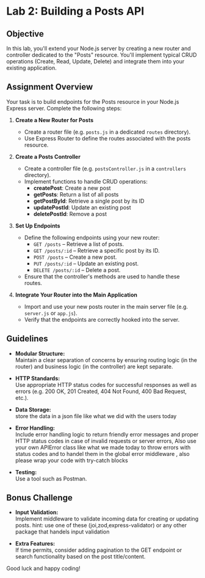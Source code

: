 # Lab 2: Building a Posts API

## Objective

In this lab, you'll extend your Node.js server by creating a new router and controller dedicated to the "Posts" resource. You'll implement typical CRUD operations (Create, Read, Update, Delete) and integrate them into your existing application.

## Assignment Overview

Your task is to build endpoints for the Posts resource in your Node.js Express server. Complete the following steps:

1. **Create a New Router for Posts**
   - Create a router file (e.g. `posts.js` in a dedicated `routes` directory).
   - Use Express Router to define the routes associated with the posts resource.
2. **Create a Posts Controller**

   - Create a controller file (e.g. `postsController.js` in a `controllers` directory).
   - Implement functions to handle CRUD operations:
     - **createPost**: Create a new post
     - **getPosts**: Return a list of all posts
     - **getPostById**: Retrieve a single post by its ID
     - **updatePostId**: Update an existing post
     - **deletePostId**: Remove a post

3. **Set Up Endpoints**

   - Define the following endpoints using your new router:
     - `GET /posts` – Retrieve a list of posts.
     - `GET /posts/:id` – Retrieve a specific post by its ID.
     - `POST /posts` – Create a new post.
     - `PUT /posts/:id` – Update an existing post.
     - `DELETE /posts/:id` – Delete a post.
   - Ensure that the controller's methods are used to handle these routes.

4. **Integrate Your Router into the Main Application**
   - Import and use your new posts router in the main server file (e.g. `server.js` or `app.js`).
   - Verify that the endpoints are correctly hooked into the server.

## Guidelines

- **Modular Structure:**  
  Maintain a clear separation of concerns by ensuring routing logic (in the router) and business logic (in the controller) are kept separate.

- **HTTP Standards:**  
  Use appropriate HTTP status codes for successful responses as well as errors (e.g. 200 OK, 201 Created, 404 Not Found, 400 Bad Request, etc.).

- **Data Storage:**  
  store the data in a json file like what we did with the users today

- **Error Handling:**  
  Include error handling logic to return friendly error messages and proper HTTP status codes in case of invalid requests or server errors, Also use your own APIError class like what we made today to throw errors with status codes and to handel them in the global error middleware , also please wrap your code with try-catch blocks

- **Testing:**  
  Use a tool such as Postman.

## Bonus Challenge

- **Input Validation:**  
  Implement middleware to validate incoming data for creating or updating posts.
  hint: use one of these (joi,zod,express-validator) or any other package that handels input validation

- **Extra Features:**  
  If time permits, consider adding pagination to the GET endpoint or search functionality based on the post title/content.

Good luck and happy coding!

